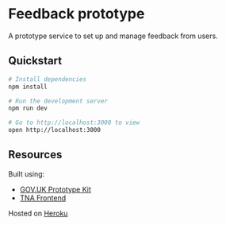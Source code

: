 # Feedback prototype

A prototype service to set up and manage feedback from users.

## Quickstart

```sh
# Install dependencies
npm install

# Run the development server
npm run dev

# Go to http://localhost:3000 to view
open http://localhost:3000
```

## Resources

Built using:

- [GOV.UK Prototype Kit](https://prototype-kit.service.gov.uk/docs/)
- [TNA Frontend](https://github.com/nationalarchives/tna-frontend)

Hosted on [Heroku](https://tna-feedback-prototype-85814dfdf25b.herokuapp.com/)
